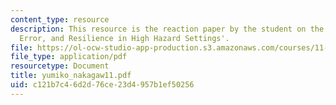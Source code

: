 ```yaml
---
content_type: resource
description: This resource is the reaction paper by the student on the topic 'Threat,
  Error, and Resilience in High Hazard Settings'.
file: https://ol-ocw-studio-app-production.s3.amazonaws.com/courses/11-941-disaster-vulnerability-and-resilience-spring-2005/c121b7c46d2d76ce23d4957b1ef50256_yumiko_nakagaw11.pdf
file_type: application/pdf
resourcetype: Document
title: yumiko_nakagaw11.pdf
uid: c121b7c4-6d2d-76ce-23d4-957b1ef50256
---
```

